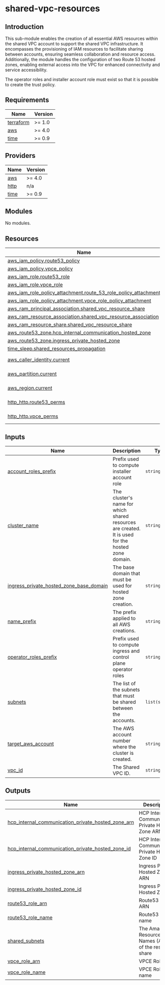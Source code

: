 # shared-vpc-resources

## Introduction

This sub-module enables the creation of all essential AWS resources within the shared VPC account to support the shared VPC infrastructure. It encompasses the provisioning of IAM resources to facilitate sharing between accounts, ensuring seamless collaboration and resource access. Additionally, the module handles the configuration of two Route 53 hosted zones, enabling external access into the VPC for enhanced connectivity and service accessibility.

The operator roles and installer account role must exist so that it is possible to create the trust policy.

<!-- BEGIN_AUTOMATED_TF_DOCS_BLOCK -->
## Requirements

| Name | Version |
|------|---------|
| <a name="requirement_terraform"></a> [terraform](#requirement\_terraform) | >= 1.0 |
| <a name="requirement_aws"></a> [aws](#requirement\_aws) | >= 4.0 |
| <a name="requirement_time"></a> [time](#requirement\_time) | >= 0.9 |

## Providers

| Name | Version |
|------|---------|
| <a name="provider_aws"></a> [aws](#provider\_aws) | >= 4.0 |
| <a name="provider_http"></a> [http](#provider\_http) | n/a |
| <a name="provider_time"></a> [time](#provider\_time) | >= 0.9 |

## Modules

No modules.

## Resources

| Name | Type |
|------|------|
| [aws_iam_policy.route53_policy](https://registry.terraform.io/providers/hashicorp/aws/latest/docs/resources/iam_policy) | resource |
| [aws_iam_policy.vpce_policy](https://registry.terraform.io/providers/hashicorp/aws/latest/docs/resources/iam_policy) | resource |
| [aws_iam_role.route53_role](https://registry.terraform.io/providers/hashicorp/aws/latest/docs/resources/iam_role) | resource |
| [aws_iam_role.vpce_role](https://registry.terraform.io/providers/hashicorp/aws/latest/docs/resources/iam_role) | resource |
| [aws_iam_role_policy_attachment.route_53_role_policy_attachment](https://registry.terraform.io/providers/hashicorp/aws/latest/docs/resources/iam_role_policy_attachment) | resource |
| [aws_iam_role_policy_attachment.vpce_role_policy_attachment](https://registry.terraform.io/providers/hashicorp/aws/latest/docs/resources/iam_role_policy_attachment) | resource |
| [aws_ram_principal_association.shared_vpc_resource_share](https://registry.terraform.io/providers/hashicorp/aws/latest/docs/resources/ram_principal_association) | resource |
| [aws_ram_resource_association.shared_vpc_resource_association](https://registry.terraform.io/providers/hashicorp/aws/latest/docs/resources/ram_resource_association) | resource |
| [aws_ram_resource_share.shared_vpc_resource_share](https://registry.terraform.io/providers/hashicorp/aws/latest/docs/resources/ram_resource_share) | resource |
| [aws_route53_zone.hcp_internal_communication_hosted_zone](https://registry.terraform.io/providers/hashicorp/aws/latest/docs/resources/route53_zone) | resource |
| [aws_route53_zone.ingress_private_hosted_zone](https://registry.terraform.io/providers/hashicorp/aws/latest/docs/resources/route53_zone) | resource |
| [time_sleep.shared_resources_propagation](https://registry.terraform.io/providers/hashicorp/time/latest/docs/resources/sleep) | resource |
| [aws_caller_identity.current](https://registry.terraform.io/providers/hashicorp/aws/latest/docs/data-sources/caller_identity) | data source |
| [aws_partition.current](https://registry.terraform.io/providers/hashicorp/aws/latest/docs/data-sources/partition) | data source |
| [aws_region.current](https://registry.terraform.io/providers/hashicorp/aws/latest/docs/data-sources/region) | data source |
| [http_http.route53_perms](https://registry.terraform.io/providers/hashicorp/http/latest/docs/data-sources/http) | data source |
| [http_http.vpce_perms](https://registry.terraform.io/providers/hashicorp/http/latest/docs/data-sources/http) | data source |

## Inputs

| Name | Description | Type | Default | Required |
|------|-------------|------|---------|:--------:|
| <a name="input_account_roles_prefix"></a> [account\_roles\_prefix](#input\_account\_roles\_prefix) | Prefix used to compute installer account role | `string` | n/a | yes |
| <a name="input_cluster_name"></a> [cluster\_name](#input\_cluster\_name) | The cluster's name for which shared resources are created. It is used for the hosted zone domain. | `string` | n/a | yes |
| <a name="input_ingress_private_hosted_zone_base_domain"></a> [ingress\_private\_hosted\_zone\_base\_domain](#input\_ingress\_private\_hosted\_zone\_base\_domain) | The base domain that must be used for hosted zone creation. | `string` | n/a | yes |
| <a name="input_name_prefix"></a> [name\_prefix](#input\_name\_prefix) | The prefix applied to all AWS creations. | `string` | n/a | yes |
| <a name="input_operator_roles_prefix"></a> [operator\_roles\_prefix](#input\_operator\_roles\_prefix) | Prefix used to compute ingress and control plane operator roles | `string` | n/a | yes |
| <a name="input_subnets"></a> [subnets](#input\_subnets) | The list of the subnets that must be shared between the accounts. | `list(string)` | n/a | yes |
| <a name="input_target_aws_account"></a> [target\_aws\_account](#input\_target\_aws\_account) | The AWS account number where the cluster is created. | `string` | n/a | yes |
| <a name="input_vpc_id"></a> [vpc\_id](#input\_vpc\_id) | The Shared VPC ID. | `string` | n/a | yes |

## Outputs

| Name | Description |
|------|-------------|
| <a name="output_hcp_internal_communication_private_hosted_zone_arn"></a> [hcp\_internal\_communication\_private\_hosted\_zone\_arn](#output\_hcp\_internal\_communication\_private\_hosted\_zone\_arn) | HCP Internal Communication Private Hosted Zone ARN |
| <a name="output_hcp_internal_communication_private_hosted_zone_id"></a> [hcp\_internal\_communication\_private\_hosted\_zone\_id](#output\_hcp\_internal\_communication\_private\_hosted\_zone\_id) | HCP Internal Communication Private Hosted Zone ID |
| <a name="output_ingress_private_hosted_zone_arn"></a> [ingress\_private\_hosted\_zone\_arn](#output\_ingress\_private\_hosted\_zone\_arn) | Ingress Private Hosted Zone ARN |
| <a name="output_ingress_private_hosted_zone_id"></a> [ingress\_private\_hosted\_zone\_id](#output\_ingress\_private\_hosted\_zone\_id) | Ingress Private Hosted Zone ID |
| <a name="output_route53_role_arn"></a> [route53\_role\_arn](#output\_route53\_role\_arn) | Route53 Role ARN |
| <a name="output_route53_role_name"></a> [route53\_role\_name](#output\_route53\_role\_name) | Route53 Role name |
| <a name="output_shared_subnets"></a> [shared\_subnets](#output\_shared\_subnets) | The Amazon Resource Names (ARN) of the resource share |
| <a name="output_vpce_role_arn"></a> [vpce\_role\_arn](#output\_vpce\_role\_arn) | VPCE Role ARN |
| <a name="output_vpce_role_name"></a> [vpce\_role\_name](#output\_vpce\_role\_name) | VPCE Role name |
<!-- END_AUTOMATED_TF_DOCS_BLOCK -->